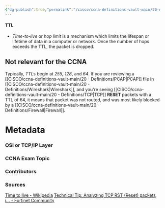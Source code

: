 ```yaml
---
{"dg-publish":true,"permalink":"/cisco/ccna-definitions-vault-main/20-definitions/ttl/","tags":["defs_ccna"]}
---
```


#### TTL
- *Time-to-live* or *hop limit* is a mechanism which limits the lifespan or lifetime of data in a computer or network. Once the number of hops exceeds the TTL, the packet is dropped. 

## Not relevant for the CCNA
Typically, *TTL*s begin at *255*, *128*, and *64*. If you are reviewing a [[CISCO/ccna-definitions-vault-main/20 - Definitions/PCAP\|PCAP]] file in [[CISCO/ccna-definitions-vault-main/20 - Definitions/Wireshark\|Wireshark]], and you're seeing [[CISCO/ccna-definitions-vault-main/20 - Definitions/TCP\|TCP]] **RESET** packets with a TTL of 64, it means that packet was not routed, and was most likely blocked by a [[CISCO/ccna-definitions-vault-main/20 - Definitions/Firewall\|Firewall]]. 

# Metadata
### OSI or TCP/IP Layer

### CCNA Exam Topic

### Contributors

### Sources
[Time to live - Wikipedia](https://en.wikipedia.org/wiki/Time_to_live)
[Technical Tip: Analyzing TCP RST (Reset) packets i... - Fortinet Community](https://community.fortinet.com/t5/FortiGate/Technical-Tip-Analyzing-TCP-RST-Reset-packets-in-Wireshark/ta-p/269330)